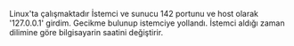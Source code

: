 
Linux'ta çalışmaktadır
İstemci ve sunucu 142 portunu ve host olarak '127.0.0.1' girdim.
Gecikme bulunup istemciye yollandı.
İstemci aldığı zaman dilimine göre bilgisayarin saatini değiştirir.
